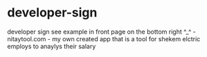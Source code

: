 # developer-sign
developer sign
see example in front page on the bottom right ^_^ - 
nitaytool.com - my own created app that is a tool for shekem elctric employs to anaylys their salary 
